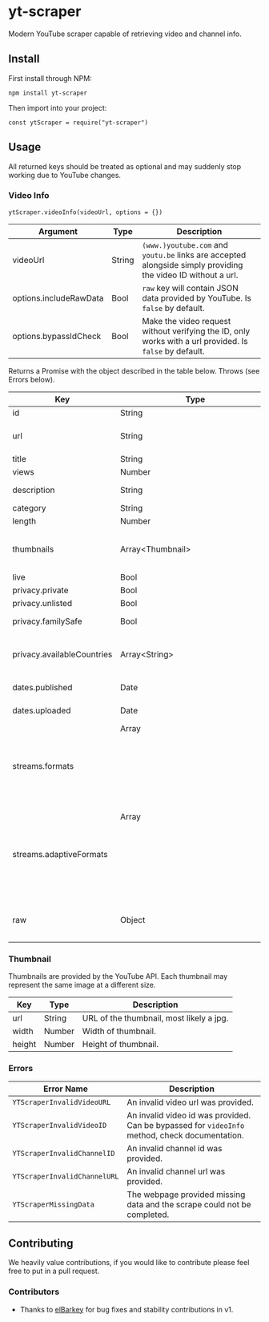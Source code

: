 # yt-scraper

Modern YouTube scraper capable of retrieving video and channel info.

## Install

First install through NPM:

`npm install yt-scraper`

Then import into your project:

`const ytScraper = require("yt-scraper")`

## Usage

All returned keys should be treated as optional and may suddenly stop working due to YouTube changes.

### Video Info

`ytScraper.videoInfo(videoUrl, options = {})`

|Argument|Type|Description|
|-|-|-|
|videoUrl|String|`(www.)youtube.com` and `youtu.be` links are accepted alongside simply providing the video ID without a url.|
|options.includeRawData|Bool|`raw` key will contain JSON data provided by YouTube. Is `false` by default.|
|options.bypassIdCheck|Bool|Make the video request without verifying the ID, only works with a url provided. Is `false` by default.|

Returns a Promise with the object described in the table below. Throws (see Errors below).

|Key|Type|Description|
|-|-|-|
|id|String|ID of the video.|
|url|String|URL of the video (`https://www.youtube.com/watch?v=ID`).|
|title|String|Title of the video.|
|views|Number|Video views.|
|description|String|Description of the video, will contain `\n`.|
|category|String|Category of the video.|
|length|Number|Length of the video in seconds.|
|thumbnails|Array\<Thumbnail\>|Array of thumbnails, most likely contains at least one. Documentation can be found below.|
|live|Bool|Is video a live stream|
|privacy.private|Bool|Is video private.|
|privacy.unlisted|Bool|Is video unlisted.|
|privacy.familySafe|Bool|Is video family safe (deemed by YouTube).|
|privacy.availableCountries|Array\<String\>|Array of two letter capitalized country coded where video can be viewed (e.g. `US`). Note it can contain 150+ items.|
|dates.published|Date|Video published video. May vary from upload date.|
|dates.uploaded|Date|Video uploaded date. May vary from publish date.|
|streams.formats|Array<Object>|Array of video files that contain audio, may be lower quality than using adaptive formats.|
|streams.adaptiveFormats|Array<Object>|Array of video or audio files but the video files don't contain audio. Higher quality than traditional formats but video and audio must be assembled before playback.|
|raw|Object|If `options.includeRawData` is set to `true` then contains the raw object given by YouTube that is then parsed to get metadata.|

### Thumbnail

Thumbnails are provided by the YouTube API. Each thumbnail may represent the same image at a different size.

|Key|Type|Description|
|-|-|-|
|url|String|URL of the thumbnail, most likely a jpg.|
|width|Number|Width of thumbnail.|
|height|Number|Height of thumbnail.|

### Errors

|Error Name|Description|
|-|-|
|`YTScraperInvalidVideoURL`|An invalid video url was provided.|
|`YTScraperInvalidVideoID`|An invalid video id was provided. Can be bypassed for `videoInfo` method, check documentation.|
|`YTScraperInvalidChannelID`|An invalid channel id was provided.|
|`YTScraperInvalidChannelURL`|An invalid channel url was provided.|
|`YTScraperMissingData`|The webpage provided missing data and the scrape could not be completed.|

## Contributing 

We heavily value contributions, if you would like to contribute please feel free to put in a pull request.

### Contributors

* Thanks to [elBarkey](https://github.com/elBarkey) for bug fixes and stability contributions in v1.
